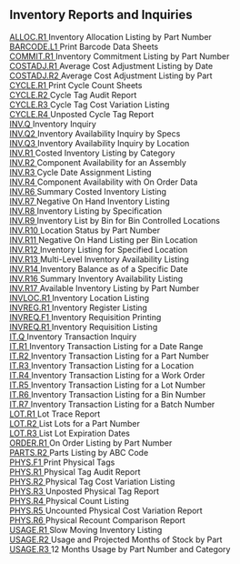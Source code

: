 ##  Inventory Reports and Inquiries

<PageHeader />

[ ALLOC.R1 ](ALLOC-R1/README.md) Inventory Allocation Listing by Part Number   
[ BARCODE.L1 ](BARCODE-L1/README.md) Print Barcode Data Sheets   
[ COMMIT.R1 ](COMMIT-R1/README.md) Inventory Commitment Listing by Part Number   
[ COSTADJ.R1 ](COSTADJ-R1/README.md) Average Cost Adjustment Listing by Date   
[ COSTADJ.R2 ](COSTADJ-R2/README.md) Average Cost Adjustment Listing by Part   
[ CYCLE.R1 ](CYCLE-R1/README.md) Print Cycle Count Sheets   
[ CYCLE.R2 ](CYCLE-R2/README.md) Cycle Tag Audit Report   
[ CYCLE.R3 ](CYCLE-R3/README.md) Cycle Tag Cost Variation Listing   
[ CYCLE.R4 ](CYCLE-R4/README.md) Unposted Cycle Tag Report   
[ INV.Q ](INV-Q/README.md) Inventory Inquiry   
[ INV.Q2 ](INV-Q2/README.md) Inventory Availability Inquiry by Specs   
[ INV.Q3 ](INV-Q3/README.md) Inventory Availability Inquiry by Location   
[ INV.R1 ](INV-R1/README.md) Costed Inventory Listing by Category   
[ INV.R2 ](INV-R2/README.md) Component Availability for an Assembly   
[ INV.R3 ](INV-R3/README.md) Cycle Date Assignment Listing   
[ INV.R4 ](INV-R4/README.md) Component Availability with On Order Data   
[ INV.R6 ](INV-R6/README.md) Summary Costed Inventory Listing   
[ INV.R7 ](INV-R7/README.md) Negative On Hand Inventory Listing   
[ INV.R8 ](INV-R8/README.md) Inventory Listing by Specification   
[ INV.R9 ](INV-R9/README.md) Inventory List by Bin for Bin Controlled Locations   
[ INV.R10 ](INV-R10/README.md) Location Status by Part Number   
[ INV.R11 ](INV-R11/README.md) Negative On Hand Listing per Bin Location   
[ INV.R12 ](INV-R12/README.md) Inventory Listing for Specified Location   
[ INV.R13 ](INV-R13/README.md) Multi-Level Inventory Availability Listing   
[ INV.R14 ](INV-R14/README.md) Inventory Balance as of a Specific Date   
[ INV.R16 ](INV-R16/README.md) Summary Inventory Availability Listing   
[ INV.R17 ](INV-R17/README.md) Available Inventory Listing by Part Number   
[ INVLOC.R1 ](INVLOC-R1/README.md) Inventory Location Listing   
[ INVREG.R1 ](../../../rover/GL-OVERVIEW/GL-REPORT/INVREG-R1) Inventory Register Listing   
[ INVREQ.F1 ](INVREQ-F1/README.md) Inventory Requisition Printing   
[ INVREQ.R1 ](INVREQ-R1/README.md) Inventory Requisition Listing   
[ IT.Q ](IT-Q/README.md) Inventory Transaction Inquiry   
[ IT.R1 ](IT-R1/README.md) Inventory Transaction Listing for a Date Range   
[ IT.R2 ](IT-R2/README.md) Inventory Transaction Listing for a Part Number   
[ IT.R3 ](IT-R3/README.md) Inventory Transaction Listing for a Location   
[ IT.R4 ](IT-R4/README.md) Inventory Transaction Listing for a Work Order   
[ IT.R5 ](IT-R5/README.md) Inventory Transaction Listing for a Lot Number   
[ IT.R6 ](IT-R6/README.md) Inventory Transaction Listing for a Bin Number   
[ IT.R7 ](IT-R7/README.md) Inventory Transaction Listing for a Batch Number   
[ LOT.R1 ](LOT-R1/README.md) Lot Trace Report   
[ LOT.R2 ](LOT-R2/README.md) List Lots for a Part Number   
[ LOT.R3 ](LOT-R3/README.md) List Lot Expiration Dates   
[ ORDER.R1 ](ORDER-R1/README.md) On Order Listing by Part Number   
[ PARTS.R2 ](../../../rover/ENG-OVERVIEW/ENG-REPORT/PARTS-R2) Parts Listing by ABC Code   
[ PHYS.F1 ](PHYS-F1/README.md) Print Physical Tags   
[ PHYS.R1 ](PHYS-R1/README.md) Physical Tag Audit Report   
[ PHYS.R2 ](PHYS-R2/README.md) Physical Tag Cost Variation Listing   
[ PHYS.R3 ](PHYS-R3/README.md) Unposted Physical Tag Report   
[ PHYS.R4 ](PHYS-R4/README.md) Physical Count Listing   
[ PHYS.R5 ](PHYS-R5/README.md) Uncounted Physical Cost Variation Report   
[ PHYS.R6 ](PHYS-R6/README.md) Physical Recount Comparison Report   
[ USAGE.R1 ](USAGE-R1/README.md) Slow Moving Inventory Listing   
[ USAGE.R2 ](USAGE-R2/README.md) Usage and Projected Months of Stock by Part   
[ USAGE.R3 ](USAGE-R3/README.md) 12 Months Usage by Part Number and Category   
  
<badge text= "Version 8.10.57" vertical="middle" />

<PageFooter />